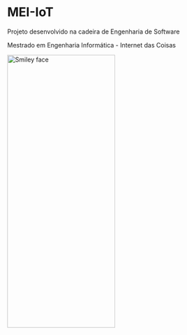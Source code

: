 # **MEI-IoT**

<p>Projeto desenvolvido na cadeira de Engenharia de Software </p>
<p>Mestrado em Engenharia Informática - Internet das Coisas</p>

<img src="http://portal2.ipt.pt/img/logo.png" alt="Smiley face" height="40%" width="70%">

 
